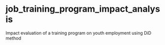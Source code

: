 # job_training_program_impact_analysis
Impact evaluation of a training program on youth employment using DiD method
